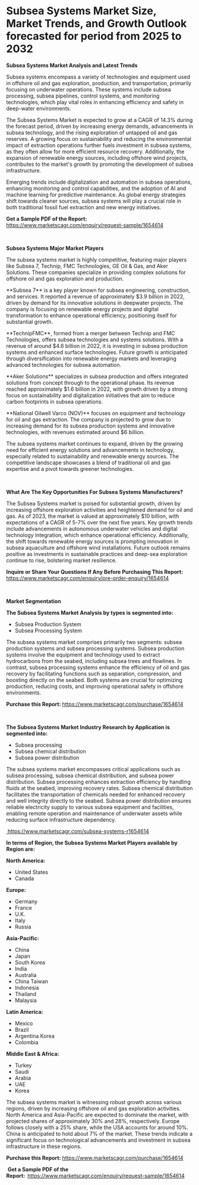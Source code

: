 <p><h1>Subsea Systems Market Size, Market Trends, and Growth Outlook forecasted for period from 2025 to 2032</h1></p><p><strong>Subsea Systems Market Analysis and Latest Trends</strong></p>
<p><p>Subsea systems encompass a variety of technologies and equipment used in offshore oil and gas exploration, production, and transportation, primarily focusing on underwater operations. These systems include subsea processing, subsea pipelines, control systems, and monitoring technologies, which play vital roles in enhancing efficiency and safety in deep-water environments.</p><p>The Subsea Systems Market is expected to grow at a CAGR of 14.3% during the forecast period, driven by increasing energy demands, advancements in subsea technology, and the rising exploration of untapped oil and gas reserves. A growing focus on sustainability and reducing the environmental impact of extraction operations further fuels investment in subsea systems, as they often allow for more efficient resource recovery. Additionally, the expansion of renewable energy sources, including offshore wind projects, contributes to the market's growth by promoting the development of subsea infrastructure.</p><p>Emerging trends include digitalization and automation in subsea operations, enhancing monitoring and control capabilities, and the adoption of AI and machine learning for predictive maintenance. As global energy strategies shift towards cleaner sources, subsea systems will play a crucial role in both traditional fossil fuel extraction and new energy initiatives.</p></p>
<p><strong>Get a Sample PDF of the Report:&nbsp;</strong> <a href="https://www.marketscagr.com/enquiry/request-sample/1654614?utm_campaign=3557&utm_medium=2&utm_source=Github&utm_content=ia&utm_term=16042025&utm_id=subsea-systems">https://www.marketscagr.com/enquiry/request-sample/1654614</a></p>
<p>&nbsp;</p>
<p><strong>Subsea Systems Major Market Players</strong></p>
<p><p>The subsea systems market is highly competitive, featuring major players like Subsea 7, Technip, FMC Technologies, GE Oil & Gas, and Aker Solutions. These companies specialize in providing complex solutions for offshore oil and gas exploration and production.</p><p>**Subsea 7** is a key player known for subsea engineering, construction, and services. It reported a revenue of approximately $3.9 billion in 2022, driven by demand for its innovative solutions in deepwater projects. The company is focusing on renewable energy projects and digital transformation to enhance operational efficiency, positioning itself for substantial growth.</p><p>**TechnipFMC**, formed from a merger between Technip and FMC Technologies, offers subsea technologies and systems solutions. With a revenue of around $4.6 billion in 2022, it is investing in subsea production systems and enhanced surface technologies. Future growth is anticipated through diversification into renewable energy markets and leveraging advanced technologies for subsea automation.</p><p>**Aker Solutions** specializes in subsea production and offers integrated solutions from concept through to the operational phase. Its revenue reached approximately $1.6 billion in 2022, with growth driven by a strong focus on sustainability and digitalization initiatives that aim to reduce carbon footprints in subsea operations.</p><p>**National Oilwell Varco (NOV)** focuses on equipment and technology for oil and gas extraction. The company is projected to grow due to increasing demand for its subsea production systems and innovative technologies, with revenues estimated around $6 billion.</p><p>The subsea systems market continues to expand, driven by the growing need for efficient energy solutions and advancements in technology, especially related to sustainability and renewable energy sources. The competitive landscape showcases a blend of traditional oil and gas expertise and a pivot towards greener technologies.</p></p>
<p>&nbsp;</p>
<p><strong>What Are The Key Opportunities For Subsea Systems Manufacturers?</strong></p>
<p><p>The Subsea Systems market is poised for substantial growth, driven by increasing offshore exploration activities and heightened demand for oil and gas. As of 2023, the market is valued at approximately $10 billion, with expectations of a CAGR of 5-7% over the next five years. Key growth trends include advancements in autonomous underwater vehicles and digital technology integration, which enhance operational efficiency. Additionally, the shift towards renewable energy sources is prompting innovation in subsea aquaculture and offshore wind installations. Future outlook remains positive as investments in sustainable practices and deep-sea exploration continue to rise, bolstering market resilience.</p></p>
<p><strong>Inquire or Share Your Questions If Any Before Purchasing This Report:</strong> <a href="https://www.marketscagr.com/enquiry/pre-order-enquiry/1654614?utm_campaign=3557&utm_medium=2&utm_source=Github&utm_content=ia&utm_term=16042025&utm_id=subsea-systems">https://www.marketscagr.com/enquiry/pre-order-enquiry/1654614</a></p>
<p>&nbsp;</p>
<p><strong>Market Segmentation</strong></p>
<p><strong>The Subsea Systems Market Analysis by types is segmented into:</strong></p>
<p><ul><li>Subsea Production System</li><li>Subsea Processing System</li></ul></p>
<p><p>The subsea systems market comprises primarily two segments: subsea production systems and subsea processing systems. Subsea production systems involve the equipment and technology used to extract hydrocarbons from the seabed, including subsea trees and flowlines. In contrast, subsea processing systems enhance the efficiency of oil and gas recovery by facilitating functions such as separation, compression, and boosting directly on the seabed. Both systems are crucial for optimizing production, reducing costs, and improving operational safety in offshore environments.</p></p>
<p><strong>Purchase this Report:&nbsp;</strong><a href="https://www.marketscagr.com/purchase/1654614?utm_campaign=3557&utm_medium=2&utm_source=Github&utm_content=ia&utm_term=16042025&utm_id=subsea-systems">https://www.marketscagr.com/purchase/1654614</a></p>
<p>&nbsp;</p>
<p><strong>The Subsea Systems Market Industry Research by Application is segmented into:</strong></p>
<p><ul><li>Subsea processing</li><li>Subsea chemical distribution</li><li>Subsea power distribution</li></ul></p>
<p><p>The subsea systems market encompasses critical applications such as subsea processing, subsea chemical distribution, and subsea power distribution. Subsea processing enhances extraction efficiency by handling fluids at the seabed, improving recovery rates. Subsea chemical distribution facilitates the transportation of chemicals needed for enhanced recovery and well integrity directly to the seabed. Subsea power distribution ensures reliable electricity supply to various subsea equipment and facilities, enabling remote operation and maintenance of underwater assets while reducing surface infrastructure dependency.</p></p>
<p><a href="https://www.marketscagr.com/subsea-systems-r1654614?utm_campaign=3557&utm_medium=2&utm_source=Github&utm_content=ia&utm_term=16042025&utm_id=subsea-systems">&nbsp;https://www.marketscagr.com/subsea-systems-r1654614</a></p>
<p><strong>In terms of Region, the Subsea Systems Market Players available by Region are:</strong></p>
<p>
    <p> <strong> North America: </strong>
        <ul>
            <li>United States</li>
            <li>Canada</li>
        </ul>
        </p> 
    <p> <strong> Europe: </strong>
        <ul>
            <li>Germany</li>
            <li>France</li>
            <li>U.K.</li>
            <li>Italy</li>
            <li>Russia</li>
        </ul>
        </p> 
    <p> <strong> Asia-Pacific: </strong>
        <ul>
            <li>China</li>
            <li>Japan</li>
            <li>South Korea</li>
            <li>India</li>
            <li>Australia</li>
            <li>China Taiwan</li>
            <li>Indonesia</li>
            <li>Thailand</li>
            <li>Malaysia</li>
        </ul>
        </p> 
    <p> <strong> Latin America: </strong>
        <ul>
            <li>Mexico</li>
            <li>Brazil</li>
            <li>Argentina Korea</li>
            <li>Colombia</li>
        </ul>
        </p> 
    <p> <strong> Middle East & Africa: </strong>
        <ul>
            <li>Turkey</li>
            <li>Saudi</li>
            <li>Arabia</li>
            <li>UAE</li>
            <li>Korea</li>
        </ul>
    </p>
    </p>
<p><p>The subsea systems market is witnessing robust growth across various regions, driven by increasing offshore oil and gas exploration activities. North America and Asia-Pacific are expected to dominate the market, with projected shares of approximately 30% and 28%, respectively. Europe follows closely with a 25% share, while the USA accounts for around 10%. China is anticipated to hold about 7% of the market. These trends indicate a significant focus on technological advancements and investment in subsea infrastructure in these regions.</p></p>
<p><strong>Purchase this Report: </strong><a href="https://www.marketscagr.com/purchase/1654614?utm_campaign=3557&utm_medium=2&utm_source=Github&utm_content=ia&utm_term=16042025&utm_id=subsea-systems">https://www.marketscagr.com/purchase/1654614</a></p>
<p>&nbsp;<strong>Get a Sample PDF of the Report:&nbsp;&nbsp;</strong><a href="https://www.marketscagr.com/enquiry/request-sample/1654614?utm_campaign=3557&utm_medium=2&utm_source=Github&utm_content=ia&utm_term=16042025&utm_id=subsea-systems">https://www.marketscagr.com/enquiry/request-sample/1654614</a></p>
<p><strong></strong></p>
<p><p></p><p></p><p></p></p>